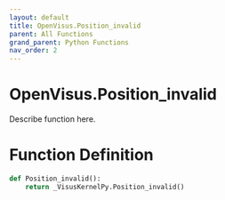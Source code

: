 ```yaml
---
layout: default
title: OpenVisus.Position_invalid
parent: All Functions
grand_parent: Python Functions
nav_order: 2
---
```


# OpenVisus.Position_invalid

Describe function here.

# Function Definition

```python
def Position_invalid():
    return _VisusKernelPy.Position_invalid()
```